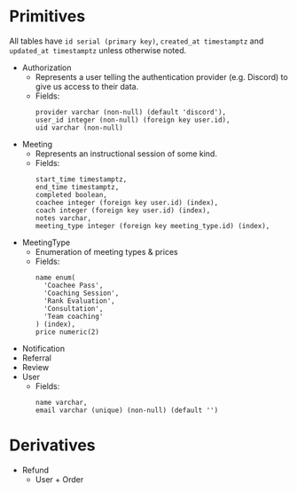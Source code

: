 # Primitives

All tables have `id serial (primary key)`, `created_at timestamptz` and
`updated_at timestamptz` unless otherwise noted.

- Authorization
  - Represents a user telling the authentication provider (e.g. Discord) to
    give us access to their data.
  - Fields:
    ```
    provider varchar (non-null) (default 'discord'),
    user_id integer (non-null) (foreign key user.id),
    uid varchar (non-null)
    ```
- Meeting
  - Represents an instructional session of some kind.
  - Fields:
    ```
    start_time timestamptz,
    end_time timestamptz,
    completed boolean,
    coachee integer (foreign key user.id) (index),
    coach integer (foreign key user.id) (index),
    notes varchar,
    meeting_type integer (foreign key meeting_type.id) (index),
    ```
- MeetingType
  - Enumeration of meeting types & prices
  - Fields:
    ```
    name enum(
      'Coachee Pass',
      'Coaching Session',
      'Rank Evaluation',
      'Consultation',
      'Team coaching'
    ) (index),
    price numeric(2)
    ```
- Notification
- Referral
- Review
- User
  - Fields:
    ```
    name varchar,
    email varchar (unique) (non-null) (default '')
    ```

# Derivatives

- Refund
  - User + Order
